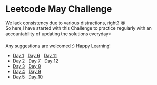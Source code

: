 # Leetcode May Challenge
We lack consistency due to various distractions, right? 😵  
So here,I have started with this Challenge to practice regularly with an accountability of updating the solutions everyday⭐  

Any suggestions are welcomed :) Happy Learning!

* [Day 1](https://leetcode.com/problems/backspace-string-compare/) &nbsp; [Day 6](https://leetcode.com/problems/remove-all-adjacent-duplicates-in-string-ii/) &nbsp; [Day 11](https://leetcode.com/problems/count-sorted-vowel-strings/)
* [Day 2](https://leetcode.com/problems/sort-array-by-parity/) &nbsp; [Day 7](https://leetcode.com/problems/132-pattern/) &nbsp; [Day 12](https://leetcode.com/problems/permutations-ii/) 
* [Day 3](https://leetcode.com/problems/shortest-unsorted-continuous-subarray/) &nbsp; [Day 8](https://leetcode.com/problems/flatten-nested-list-iterator/)
* [Day 4](https://leetcode.com/problems/max-number-of-k-sum-pairs/) &nbsp; [Day 9](https://leetcode.com/problems/letter-combinations-of-a-phone-number/)
* [Day 5](https://leetcode.com/problems/implement-stack-using-queues/) &nbsp; [Day 10](https://leetcode.com/problems/combination-sum-iii/)

